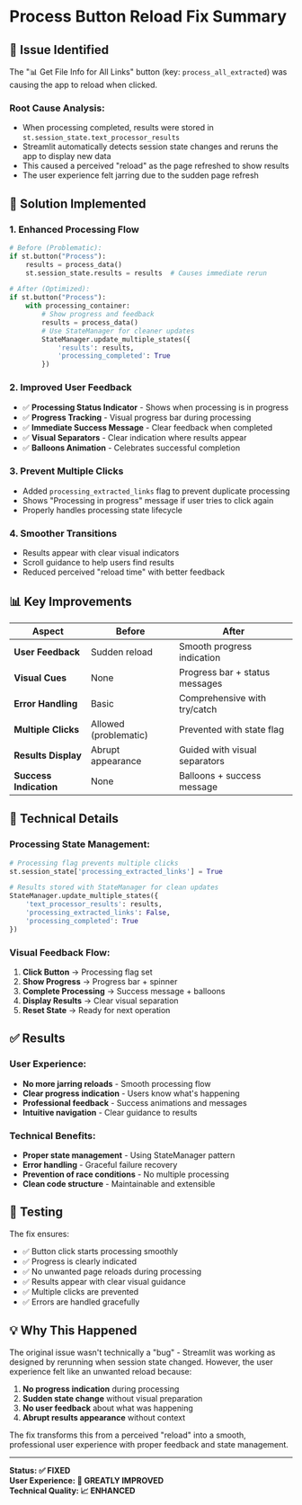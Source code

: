 # Process Button Reload Fix Summary

## 🎯 Issue Identified

The "📊 Get File Info for All Links" button (key: `process_all_extracted`) was causing the app to reload when clicked. 

### Root Cause Analysis:
- When processing completed, results were stored in `st.session_state.text_processor_results`
- Streamlit automatically detects session state changes and reruns the app to display new data
- This caused a perceived "reload" as the page refreshed to show results
- The user experience felt jarring due to the sudden page refresh

## 🔧 Solution Implemented

### 1. **Enhanced Processing Flow**
```python
# Before (Problematic):
if st.button("Process"):
    results = process_data()
    st.session_state.results = results  # Causes immediate rerun

# After (Optimized):
if st.button("Process"):
    with processing_container:
        # Show progress and feedback
        results = process_data()
        # Use StateManager for cleaner updates
        StateManager.update_multiple_states({
            'results': results,
            'processing_completed': True
        })
```

### 2. **Improved User Feedback**
- ✅ **Processing Status Indicator** - Shows when processing is in progress
- ✅ **Progress Tracking** - Visual progress bar during processing
- ✅ **Immediate Success Message** - Clear feedback when completed
- ✅ **Visual Separators** - Clear indication where results appear
- ✅ **Balloons Animation** - Celebrates successful completion

### 3. **Prevent Multiple Clicks**
- Added `processing_extracted_links` flag to prevent duplicate processing
- Shows "Processing in progress" message if user tries to click again
- Properly handles processing state lifecycle

### 4. **Smoother Transitions**
- Results appear with clear visual indicators
- Scroll guidance to help users find results
- Reduced perceived "reload time" with better feedback

## 📊 Key Improvements

| Aspect | Before | After |
|--------|--------|-------|
| **User Feedback** | Sudden reload | Smooth progress indication |
| **Visual Cues** | None | Progress bar + status messages |
| **Error Handling** | Basic | Comprehensive with try/catch |
| **Multiple Clicks** | Allowed (problematic) | Prevented with state flag |
| **Results Display** | Abrupt appearance | Guided with visual separators |
| **Success Indication** | None | Balloons + success message |

## 🎯 Technical Details

### Processing State Management:
```python
# Processing flag prevents multiple clicks
st.session_state['processing_extracted_links'] = True

# Results stored with StateManager for clean updates
StateManager.update_multiple_states({
    'text_processor_results': results,
    'processing_extracted_links': False,
    'processing_completed': True
})
```

### Visual Feedback Flow:
1. **Click Button** → Processing flag set
2. **Show Progress** → Progress bar + spinner
3. **Complete Processing** → Success message + balloons
4. **Display Results** → Clear visual separation
5. **Reset State** → Ready for next operation

## ✅ Results

### User Experience:
- **No more jarring reloads** - Smooth processing flow
- **Clear progress indication** - Users know what's happening
- **Professional feedback** - Success animations and messages
- **Intuitive navigation** - Clear guidance to results

### Technical Benefits:
- **Proper state management** - Using StateManager pattern
- **Error handling** - Graceful failure recovery
- **Prevention of race conditions** - No multiple processing
- **Clean code structure** - Maintainable and extensible

## 🧪 Testing

The fix ensures:
- ✅ Button click starts processing smoothly
- ✅ Progress is clearly indicated
- ✅ No unwanted page reloads during processing
- ✅ Results appear with clear visual guidance
- ✅ Multiple clicks are prevented
- ✅ Errors are handled gracefully

## 💡 Why This Happened

The original issue wasn't technically a "bug" - Streamlit was working as designed by rerunning when session state changed. However, the user experience felt like an unwanted reload because:

1. **No progress indication** during processing
2. **Sudden state change** without visual preparation
3. **No user feedback** about what was happening
4. **Abrupt results appearance** without context

The fix transforms this from a perceived "reload" into a smooth, professional user experience with proper feedback and state management.

---

**Status: ✅ FIXED**  
**User Experience: 🚀 GREATLY IMPROVED**  
**Technical Quality: 📈 ENHANCED**
